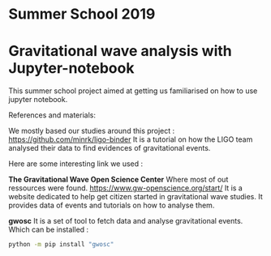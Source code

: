 # Summer School 2019
# Gravitational wave analysis with Jupyter-notebook 

This summer school project aimed at getting us familiarised on how to use jupyter notebook.

References and materials:

We mostly based our studies around this project :
https://github.com/minrk/ligo-binder
It is a tutorial on how the LIGO team analysed their data to find evidences of gravitational events. 

Here are some interesting link we used :

**The Gravitational Wave Open Science Center**
Where most of out ressources were found.
https://www.gw-openscience.org/start/
It is a website dedicated to help get citizen started in gravitational wave studies.
It provides data of events and tutorials on how to analyse them.

**gwosc**
It is a set of tool to fetch data and analyse gravitational events.
Which can be installed :
```sh
python -m pip install "gwosc"
```
